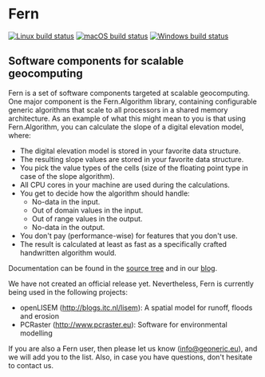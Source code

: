 Fern
====

[![Linux build status](https://github.com/geoneric/fern/workflows/Linux%20CI/badge.svg)](https://github.com/geoneric/fern/actions/workflows/linux.yml)
[![macOS build status](https://github.com/geoneric/fern/workflows/macOS%20CI/badge.svg)](https://github.com/geoneric/fern/actions/workflows/macos.yml)
[![Windows build status](https://github.com/geoneric/fern/workflows/Windows%20CI/badge.svg)](https://github.com/geoneric/fern/actions/workflows/windows.yml)

Software components for scalable geocomputing
---------------------------------------------

Fern is a set of software components targeted at scalable geocomputing. One major component is the Fern.Algorithm library, containing configurable generic algorithms that scale to all processors in a shared memory architecture. As an example of what this might mean to you is that using Fern.Algorithm, you can calculate the slope of a digital elevation model, where:

- The digital elevation model is stored in your favorite data structure.
- The resulting slope values are stored in your favorite data structure.
- You pick the value types of the cells (size of the floating point type in case of the slope algorithm).
- All CPU cores in your machine are used during the calculations.
- You get to decide how the algorithm should handle:
    - No-data in the input.
    - Out of domain values in the input.
    - Out of range values in the output.
    - No-data in the output.
- You don't pay (performance-wise) for features that you don't use.
- The result is calculated at least as fast as a specifically crafted handwritten algorithm would.

Documentation can be found in the [source tree](document/manual/fern) and in our [blog](http://blog.geoneric.eu).

We have not created an official release yet. Nevertheless, Fern is currently being used in the following projects:

- openLISEM (http://blogs.itc.nl/lisem): A spatial model for runoff, floods
  and erosion
- PCRaster (http://www.pcraster.eu): Software for environmental modelling

If you are also a Fern user, then please let us know (info@geoneric.eu), and we will add you to the list. Also, in case you have questions, don't hesitate to contact us.

